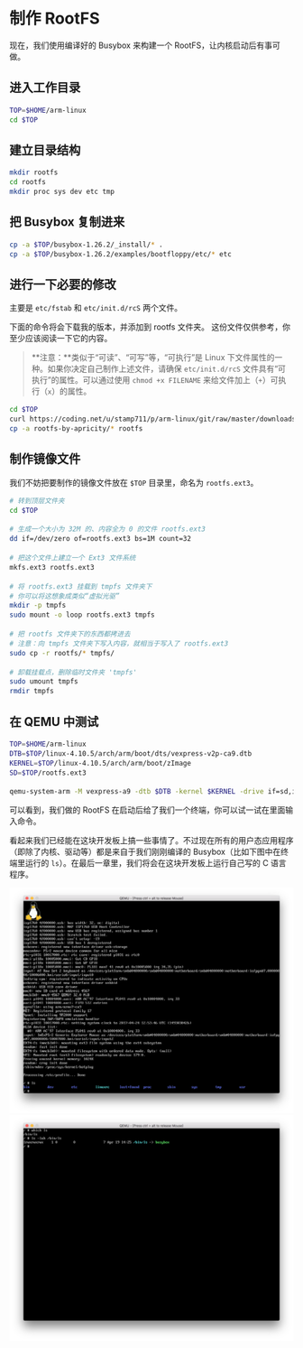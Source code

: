 # 制作 RootFS

现在，我们使用编译好的 Busybox 来构建一个 RootFS，让内核启动后有事可做。

## 进入工作目录

```bash
TOP=$HOME/arm-linux
cd $TOP
```

## 建立目录结构

```bash
mkdir rootfs
cd rootfs
mkdir proc sys dev etc tmp
```

## 把 Busybox 复制进来

```bash
cp -a $TOP/busybox-1.26.2/_install/* .
cp -a $TOP/busybox-1.26.2/examples/bootfloppy/etc/* etc
```

## 进行一下必要的修改

主要是 `etc/fstab` 和 `etc/init.d/rcS` 两个文件。

下面的命令将会下载我的版本，并添加到 rootfs 文件夹。
这份文件仅供参考，你至少应该阅读一下它的内容。

> **注意：**类似于“可读”、“可写”等，“可执行”是 Linux 下文件属性的一种。如果你决定自己制作上述文件，请确保 `etc/init.d/rcS` 文件具有“可执行”的属性。可以通过使用 `chmod +x FILENAME` 来给文件加上（`+`）可执行（`x`）的属性。

```bash
cd $TOP
curl https://coding.net/u/stamp711/p/arm-linux/git/raw/master/downloads/rootfs-by-apricity.tar.gz | tar -xzf -
cp -a rootfs-by-apricity/* rootfs
```

## 制作镜像文件

我们不妨把要制作的镜像文件放在 `$TOP` 目录里，命名为 `rootfs.ext3`。

```bash
# 转到顶层文件夹
cd $TOP

# 生成一个大小为 32M 的、内容全为 0 的文件 rootfs.ext3
dd if=/dev/zero of=rootfs.ext3 bs=1M count=32

# 把这个文件上建立一个 Ext3 文件系统
mkfs.ext3 rootfs.ext3

# 将 rootfs.ext3 挂载到 tmpfs 文件夹下
# 你可以将这想象成类似“虚拟光驱”
mkdir -p tmpfs
sudo mount -o loop rootfs.ext3 tmpfs

# 把 rootfs 文件夹下的东西都拷进去
# 注意：向 tmpfs 文件夹下写入内容，就相当于写入了 rootfs.ext3
sudo cp -r rootfs/* tmpfs/

# 卸载挂载点，删除临时文件夹 'tmpfs'
sudo umount tmpfs
rmdir tmpfs
```

## 在 QEMU 中测试

```bash
TOP=$HOME/arm-linux
DTB=$TOP/linux-4.10.5/arch/arm/boot/dts/vexpress-v2p-ca9.dtb
KERNEL=$TOP/linux-4.10.5/arch/arm/boot/zImage
SD=$TOP/rootfs.ext3

qemu-system-arm -M vexpress-a9 -dtb $DTB -kernel $KERNEL -drive if=sd,index=0,file=$SD,format=raw -append "root=/dev/mmcblk0 console=tty0"
```

可以看到，我们做的 RootFS 在启动后给了我们一个终端，你可以试一试在里面输入命令。

看起来我们已经能在这块开发板上搞一些事情了。不过现在所有的用户态应用程序（即除了内核、驱动等）都是来自于我们刚刚编译的 Busybox（比如下图中在终端里运行的 `ls`）。在最后一章里，我们将会在这块开发板上运行自己写的 C 语言程序。

![测试结果](/assets/sd-rootfs.png)
![ls所指向的位置](/assets/sd-rootfs-ls.png)
